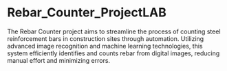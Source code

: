 
# Rebar_Counter_ProjectLAB
The Rebar Counter project aims to streamline the process of counting steel reinforcement bars in construction sites through automation. Utilizing advanced image recognition and machine learning technologies, this system efficiently identifies and counts rebar from digital images, reducing manual effort and minimizing errors.

